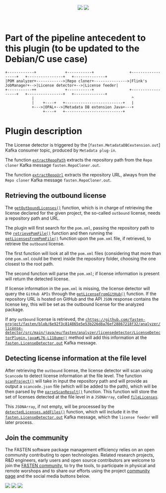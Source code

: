 <!--
<p align="center">
    <img src="https://user-images.githubusercontent.com/45048351/91091340-1c578200-e65f-11ea-9c5d-597fbbe4ba41.jpg">
</p>
<br/>
-->
<p align="center">
    <a href="https://github.com/fasten-project/fasten/actions" alt="GitHub Workflow Status">
        <img src="https://img.shields.io/github/workflow/status/fasten-project/fasten/Java%20CI?logo=GitHub%20Actions&logoColor=white&style=for-the-badge" /></a>
    <!-- Here should be a link to Maven repo and version should be pulled from there. -->
    <a href="https://github.com/fasten-project/fasten/" alt="GitHub Workflow Status">
                <img src="https://img.shields.io/maven-central/v/fasten/graph?label=version&logo=Apache%20Maven&style=for-the-badge" /></a>
</p>
<br/>

# Part of the pipeline antecedent to this plugin (to be updated to the Debian/C use case)

```
+------------+             +-----------+                +------------------+   +----------------+   +--------------+
|POM analyzer+------------>|Repo cloner+--------------->|Flink's JobManager+-->|License detector+-->|License feeder|
+-----------++             +-----------+                +------------------+   +----------------+   +--------------+
            |                                            ^
            |    +----+   +--------------------------+   |
            +--->|OPAL+-->|Metadata DB extension Java+---+
                 +----+   +--------------------------+
```

# Plugin description

The License detector is triggered by the [`fasten.MetadataDBCextension.out`] Kafka consumer topic, produced by `Metadata plug-in`.


The function [`extractRepoPath`](https://github.com/fasten-project/fasten/blob/endocode/compliancePlugin/analyzer/license-detector/src/main/java/eu/fasten/analyzer/licensedetector/LicenseDetectorPlugin.java#L294-L314) extracts the repository path from the `Repo cloner` Kafka message `fasten.RepoCloner.out`.

The function [`extractRepoUrl`](https://github.com/fasten-project/fasten/blob/endocode/compliancePlugin/analyzer/license-detector/src/main/java/eu/fasten/analyzer/licensedetector/LicenseDetectorPlugin.java#L316-L332) extracts the repository URL, always from the `Repo cloner` Kafka message `fasten.RepoCloner.out`.

## Retrieving the outbound license 

The [`getOutboundLicenses()`](https://github.com/fasten-project/fasten/blob/endocode/compliancePlugin/analyzer/license-detector/src/main/java/eu/fasten/analyzer/licensedetector/LicenseDetectorPlugin.java#L120-L163) function, which is in charge of retrieving the license declared for the given project, the so-called `outbound` license, needs a repository path and URL.

The plugin will first search for the `pom.xml`, passing the repository path to the [`retrievePomFile()`](https://github.com/fasten-project/fasten/blob/endocode/compliancePlugin/analyzer/license-detector/src/main/java/eu/fasten/analyzer/licensedetector/LicenseDetectorPlugin.java#L334-L370) function and then running the [`getLicensesFromPomFile()`](https://github.com/fasten-project/fasten/blob/endocode/compliancePlugin/analyzer/license-detector/src/main/java/eu/fasten/analyzer/licensedetector/LicenseDetectorPlugin.java#L165-L214) function upon the `pom.xml` file, if retrieved, to retrieve the `outbound` license. 

The first function will look at all the `pom.xml` files (considering that more than one `pom.xml` could be there) inside the repository folder, choosing the one closest to the root path.

The second function will parse the `pom.xml`; if license information is present will return the detected license.

If license information in the `pom.xml` is missing, the license detector will query the `GitHub APIs` through the [`getLicenseFromGitHub()`](https://github.com/fasten-project/fasten/blob/6e92f3c814865e5e53b226d8a76ef28867218f32/analyzer/license-detector/src/main/java/eu/fasten/analyzer/licensedetector/LicenseDetectorPlugin.java#L215-L292) function. If the repository URL is hosted on GitHub and the API `JSON` response contains the license key, this will be set as the outbound license for the analyzed package.

If any `outbound` license is retrieved, the [`chttps://github.com/fasten-project/fasten/blob/6e92f3c814865e5e53b226d8a76ef28867218f32/analyzer/license-detector/src/main/java/eu/fasten/analyzer/licensedetector/LicenseDetectorPlugin.java#L76-L118ume()`](url) method will add this information at the [`fasten.LicenseDetector.out`](https://github.com/fasten-project/fasten/wiki/Kafka-Topics#fastenlicensedetector) Kafka message.


## Detecting license information at the file level

After retrieving the `outbound` license, the license detector will scan using `Scancode` to detect license information at the file level. The function [`scanProject()`](https://github.com/fasten-project/fasten/blob/6e92f3c814865e5e53b226d8a76ef28867218f32/analyzer/license-detector/src/main/java/eu/fasten/analyzer/licensedetector/LicenseDetectorPlugin.java#L371-L440) will take in input the repository path and will provide as output  a `scancode.json` file (which will be added to the path), which will be then parsed by the [`parseScanResult()`](https://github.com/fasten-project/fasten/blob/6e92f3c814865e5e53b226d8a76ef28867218f32/analyzer/license-detector/src/main/java/eu/fasten/analyzer/licensedetector/LicenseDetectorPlugin.java#L441-L470) function. This function will store the set of licenses detected at the file level in a `JSONArray`, called [`fileLicenses`](https://github.com/fasten-project/fasten/blob/6e92f3c814865e5e53b226d8a76ef28867218f32/analyzer/license-detector/src/main/java/eu/fasten/analyzer/licensedetector/LicenseDetectorPlugin.java#L106-L112). 

This `JSONArray`, if not empty, will be processed by the [`detectedLicenses.addFiles()`](https://github.com/fasten-project/fasten/blob/6e92f3c814865e5e53b226d8a76ef28867218f32/core/src/main/java/eu/fasten/core/data/metadatadb/license/DetectedLicenses.java#L31-L33
) function, which will include it in the [`fasten.LicenseDetector.out`](https://github.com/fasten-project/fasten/wiki/Kafka-Topics#fastenlicensedetector) Kafka message, which the `license feeder` will later process.
























<!-- TODO Provide description -->

<!-- TODO Shall we provide an example that can be manually triggered?

## Arguments

## Usage

1. (Optional) When using a custom Kubernetes namespace, make sure to create it first:
    ```bash
    kubectl create namespace myownnamespace
    ``` 

1. (Optional) Install [Kafka](https://github.com/bitnami/charts/tree/master/bitnami/kafka) in your cluster:
    ```bash
    helm repo add bitnami https://charts.bitnami.com/bitnami
    helm install \
        --set service.type=LoadBalancer \
        --set externalAccess.enabled=true \
        fasten-kafka-instance \
        bitnami/kafka
    ```
    -
        This plugin sends the license report back to Kafka using
        its default
        Helm chart
        address.
        \
        If you need to use your own Kafka instance,
        please set its address
        [here](https://github.com/fasten-project/fasten/blob/d42f3ec828d0e6c0663e7db566b0b18df2b0d5a7/analyzer/compliance-analyzer/src/main/resources/k8s/qmstr/job.yaml#L39).
    -
        Make sure to add:
        ```
        --namespace myownnamespace
        ```
        when using a custom Kubernetes namespace.

1. Start the plugin specifying the path to the cluster credentials file as an environment variable:
    
   1. From the FASTEN server:
        1.  When using the Kafka instance installed in the cluster in step 1,
            first retrieve its public IP with:
            ```bash
            export KAFKA_ADDRESS=$(kubectl get svc fasten-kafka-instance -o jsonpath='{.status.loadBalancer.ingress[0].ip}')
            ```
        1. Start the plugin using the FASTEN server JAR (from the project root):
            ```bash
            java \
                -jar docker/server/server-0.0.1-SNAPSHOT-with-dependencies.jar \
                --kafka_server ${KAFKA_ADDRESS}:9092 \
                --plugin_dir $(pwd)/docker/plugins \
                --plugin_list LicenseDetector \
                --topic LicenseDetector=fasten.RepoCloner.out
            ```
       
   1. As a standalone Maven plugin:
       ```bash
       # Example: from the FASTEN root folder
       mvn \
         -DclusterCredentials=path/to/cluster/credentials.json \
         clean install exec:java \
         -f analyzer/license-detector/pom.xml \
         -Dexec.args="--repository analyzer/license-detector/dummyKafkaTopic.json"
       ```
       -
           This demo simulates a Kafka message consumption by reading the [`dummyKafkaTopic.json` file](dummyKafkaTopic.json).
       -
           Upon consuming the message, the plugin starts Quartermaster, that will build and analyze the specified repository.
       -
           Make sure to include the Kubernetes namespace when using a custom one:
           ```
           -Dexec.args="--repository analyzer/license-detector/dummyKafkaTopic.json --namespace myownnamespace"
           ```


The plugin then generates a [`fasten.qmstr.*` Kafka message](https://github.com/fasten-project/fasten/wiki/Kafka-Topics#fastenqmstr).

## Extra

<details>
<summary>Metadata visualization</summary>

Here are the necessary steps needed to visualize the detected metadata stored in our graph database.

<p align="center">
    <img src="https://raw.githubusercontent.com/fullsushidev/qmstr/master/doc/static/img/qmstr-plugin.gif">
</p>
  
1. Wait for the build and analysis phases to be over:
    ```bash
    kubectl logs --follow $(kubectl get pods --selector job-name=qmstr -o=name) qmstr-client
    ```

1. Forward two local ports to the following two ports on the DGraph Pod:
    ```bash
    kubectl port-forward $(kubectl get pods --selector job-name=qmstr -o=name) 8000:8000
    ```
    ```bash
    kubectl port-forward $(kubectl get pods --selector job-name=qmstr -o=name) 8080:8080
    ```

1. Open [localhost:8000/?latest](http://localhost:8000/?latest) in your browser.

1. Click on "Continue":
    <p align="center">
        <img src="https://user-images.githubusercontent.com/45048351/92643192-0649f280-f2ea-11ea-842d-ee9612f54f7c.png" alt="DGraph login page" width="75%"/>
    </p>

1. Navigate to the "Console" page.

1. You should now be able to query the database:  
    ```graphql
    {
        PackageNodes(func: has(packageNodeType)) @recurse(loop: true, depth: 3) {
            uid
            name
            version
            packageNodeType
            targets
            additionalInfo
            buildConfig
            diagnosticInfo
            timestamp
        }
    
        FileNodes(func: has(fileNodeType)) @recurse(loop: true, depth: 3) {
            uid
            fileNodeType
            path
            name
            fileData
            timestamp
            derivedFrom
            dependencies
        }
    
        FileDataNodes(func: has(fileDataNodeType)) @recurse(loop: true, depth: 3) {
            uid
            fileDataNodeType
            hash
            additionalInfo
            diagnosticInfo
        }
    
        InfoNodes(func: has(infoNodeType)) @recurse(loop: true, depth: 3) {
            uid
            infoNodeType
            type
            confidenceScore
            analyzer
            dataNodes
            timestamp
        }
    
        Analyzers(func: has(analyzerNodeType)) @recurse(loop: true, depth: 3) {
            uid
            name
            analyzerNodeType
            trustLevel
            pathSub
            old
            new
        }
    
        DataNodes(func: has(dataNodeType)) @recurse(loop: true, depth: 3) {
            uid
            dataNodeType
            type
            data
            timestamp
        }
    }
    ```

1. The generated graph should look something like this:
    <p align="center">
        <img src="https://raw.githubusercontent.com/wiki/fasten-project/fasten/img/qmstr/build_graph.png" alt="Generated Build Graph example"/>
    </p>
    The left part of the graph consists in the usual build graph, having in this case a single (Java) package node in green as the central node.
    License and compliance information is on the right, having the analyzer node in pink right in the middle.  
</details>

-->

## Join the community

The FASTEN software package management efficiency relies on an open community contributing to open technologies. Related research projects, R&D engineers, early users and open source contributors are welcome to join the [FASTEN community](https://www.fasten-project.eu/view/Main/Community), to try the tools, to participate in physical and remote worshops and to share our efforts using the project [community page](https://www.fasten-project.eu/view/Main/Community) and the social media buttons below.  
<p>
    <a href="http://www.twitter.com/FastenProject" alt="Fasten Twitter">
        <img src="https://img.shields.io/badge/%20-Twitter-%231DA1F2?logo=Twitter&style=for-the-badge&logoColor=white" /></a>
    <a href="http://www.slideshare.net/FastenProject" alt="GitHub Workflow Status">
                <img src="https://img.shields.io/badge/%20-SlideShare-%230077B5?logo=slideshare&style=for-the-badge&logoColor=white" /></a>
    <a href="http://www.linkedin.com/groups?gid=12172959" alt="Gitter">
            <img src="https://img.shields.io/badge/%20-LinkedIn-%232867B2?logo=linkedin&style=for-the-badge&logoColor=white" /></a>
</p>
